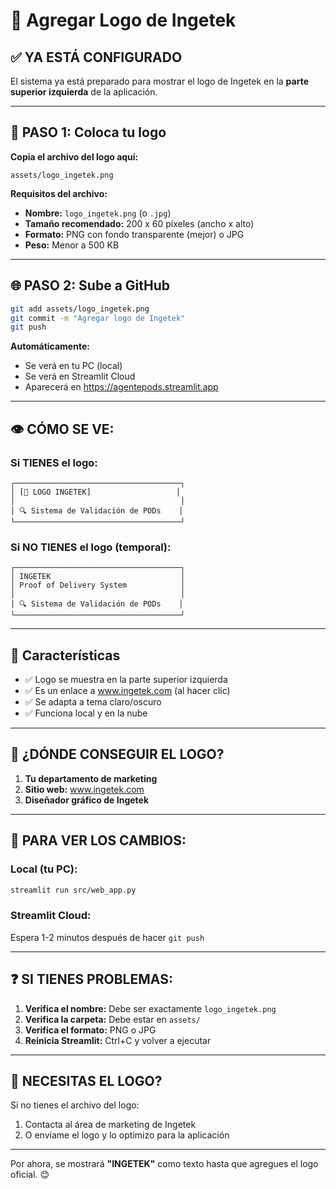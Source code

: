 # 🎨 Agregar Logo de Ingetek

## ✅ YA ESTÁ CONFIGURADO

El sistema ya está preparado para mostrar el logo de Ingetek en la **parte superior izquierda** de la aplicación.

---

## 📁 PASO 1: Coloca tu logo

**Copia el archivo del logo aquí:**
```
assets/logo_ingetek.png
```

**Requisitos del archivo:**
- **Nombre:** `logo_ingetek.png` (o `.jpg`)
- **Tamaño recomendado:** 200 x 60 píxeles (ancho x alto)
- **Formato:** PNG con fondo transparente (mejor) o JPG
- **Peso:** Menor a 500 KB

---

## 🌐 PASO 2: Sube a GitHub

```bash
git add assets/logo_ingetek.png
git commit -m "Agregar logo de Ingetek"
git push
```

**Automáticamente:**
- Se verá en tu PC (local)
- Se verá en Streamlit Cloud
- Aparecerá en https://agentepods.streamlit.app

---

## 👁️ CÓMO SE VE:

### **Si TIENES el logo:**
```
┌─────────────────────────────────────┐
│ [🏢 LOGO INGETEK]                   │
│                                     │
│ 🔍 Sistema de Validación de PODs    │
└─────────────────────────────────────┘
```

### **Si NO TIENES el logo (temporal):**
```
┌─────────────────────────────────────┐
│ INGETEK                             │
│ Proof of Delivery System            │
│                                     │
│ 🔍 Sistema de Validación de PODs    │
└─────────────────────────────────────┘
```

---

## 🔗 Características

- ✅ Logo se muestra en la parte superior izquierda
- ✅ Es un enlace a www.ingetek.com (al hacer clic)
- ✅ Se adapta a tema claro/oscuro
- ✅ Funciona local y en la nube

---

## 📍 ¿DÓNDE CONSEGUIR EL LOGO?

1. **Tu departamento de marketing**
2. **Sitio web:** www.ingetek.com
3. **Diseñador gráfico de Ingetek**

---

## 🚀 PARA VER LOS CAMBIOS:

### **Local (tu PC):**
```bash
streamlit run src/web_app.py
```

### **Streamlit Cloud:**
Espera 1-2 minutos después de hacer `git push`

---

## ❓ SI TIENES PROBLEMAS:

1. **Verifica el nombre:** Debe ser exactamente `logo_ingetek.png`
2. **Verifica la carpeta:** Debe estar en `assets/`
3. **Verifica el formato:** PNG o JPG
4. **Reinicia Streamlit:** Ctrl+C y volver a ejecutar

---

## 📧 NECESITAS EL LOGO?

Si no tienes el archivo del logo:
1. Contacta al área de marketing de Ingetek
2. O envíame el logo y lo optimizo para la aplicación

---

Por ahora, se mostrará **"INGETEK"** como texto hasta que agregues el logo oficial. 😊

